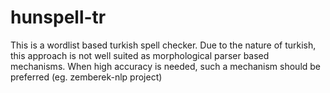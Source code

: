 # hunspell-tr
This is a wordlist based turkish spell checker. Due to the nature of turkish, this approach is not well suited
as morphological parser based mechanisms. When high accuracy is needed, such a mechanism should be preferred
(eg. zemberek-nlp project)
